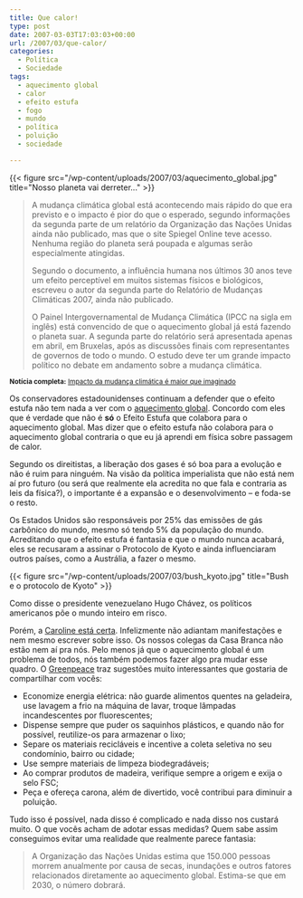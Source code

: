 ```yaml
---
title: Que calor!
type: post
date: 2007-03-03T17:03:03+00:00
url: /2007/03/que-calor/
categories:
  - Política
  - Sociedade
tags:
  - aquecimento global
  - calor
  - efeito estufa
  - fogo
  - mundo
  - política
  - poluição
  - sociedade

---
```

{{< figure src="/wp-content/uploads/2007/03/aquecimento_global.jpg" title="Nosso planeta vai derreter..." >}}

> A mudança climática global está acontecendo mais rápido do que era previsto e o impacto é pior do que o esperado, segundo informações da segunda parte de um relatório da Organização das Nações Unidas ainda não publicado, mas que o site Spiegel Online teve acesso. Nenhuma região do planeta será poupada e algumas serão especialmente atingidas.
>
> Segundo o documento, a influência humana nos últimos 30 anos teve um efeito perceptível em muitos sistemas físicos e biológicos, escreveu o autor da segunda parte do Relatório de Mudanças Climáticas 2007, ainda não publicado.
>
> O Painel Intergovernamental de Mudança Climática (IPCC na sigla em inglês) está convencido de que o aquecimento global já está fazendo o planeta suar. A segunda parte do relatório será apresentada apenas em abril, em Bruxelas, após as discussões finais com representantes de governos de todo o mundo. O estudo deve ter um grande impacto político no debate em andamento sobre a mudança climática.

<small><strong>Notícia completa:</strong> <a href="http://noticias.terra.com.br/ciencia/interna/0,,OI1450206-EI8278,00.html">Impacto da mudança climática é maior que imaginado</a></small>

Os conservadores estadounidenses continuam a defender que o efeito estufa não tem nada a ver com o [aquecimento global][1]. Concordo com eles que é verdade que não é **só** o Efeito Estufa que colabora para o aquecimento global. Mas dizer que o efeito estufa não colabora para o aquecimento global contraria o que eu já aprendi em física sobre passagem de calor.

Segundo os direitistas, a liberação dos gases é só boa para a evolução e não é ruim para ninguém. Na visão da política imperialista que não está nem aí pro futuro (ou será que realmente ela acredita no que fala e contraria as leis da física?), o importante é a expansão e o desenvolvimento – e foda-se o resto.

Os Estados Unidos são responsáveis por 25% das emissões de gás carbônico do mundo, mesmo só tendo 5% da população do mundo. Acreditando que o efeito estufa é fantasia e que o mundo nunca acabará, eles se recusaram a assinar o Protocolo de Kyoto e ainda influenciaram outros países, como a Austrália, a fazer o mesmo.

{{< figure src="/wp-content/uploads/2007/03/bush_kyoto.jpg" title="Bush e o protocolo de Kyoto" >}}

Como disse o presidente venezuelano Hugo Chávez, os políticos americanos põe o mundo inteiro em risco.

Porém, a [Caroline está certa][2]. Infelizmente não adiantam manifestações e nem mesmo escrever sobre isso. Os nossos colegas da Casa Branca não estão nem aí pra nós. Pelo menos já que o aquecimento global é um problema de todos, nós também podemos fazer algo pra mudar esse quadro. O [Greenpeace][3] traz sugestões muito interessantes que gostaria de compartilhar com vocês:

  * Economize energia elétrica: não guarde alimentos quentes na geladeira, use lavagem a frio na máquina de lavar, troque lâmpadas incandescentes por fluorescentes;
  * Dispense sempre que puder os saquinhos plásticos, e quando não for possível, reutilize-os para armazenar o lixo;
  * Separe os materiais recicláveis e incentive a coleta seletiva no seu condomínio, bairro ou cidade;
  * Use sempre materiais de limpeza biodegradáveis;
  * Ao comprar produtos de madeira, verifique sempre a origem e exija o selo FSC;
  * Peça e ofereça carona, além de divertido, você contribui para diminuir a poluição.

Tudo isso é possível, nada disso é complicado e nada disso nos custará muito. O que vocês acham de adotar essas medidas? Quem sabe assim conseguimos evitar uma realidade que realmente parece fantasia:

> A Organização das Nações Unidas estima que 150.000 pessoas morrem anualmente por causa de secas, inundações e outros fatores relacionados diretamente ao aquecimento global. Estima-se que em 2030, o número dobrará.

 [1]: /2007/03/02/futuro-proximo/
 [2]: /2007/03/02/futuro-proximo/#comment-526
 [3]: http://www.greenpeace.org.br/


